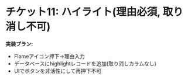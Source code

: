 # チケット11: ハイライト(理由必須, 取り消し不可)

**実装プラン:**
- Flameアイコン押下→理由入力
- データベースにhighlightレコードを追加(取り消しカラムなし)
- UIでボタンを非活性にして再押下不可